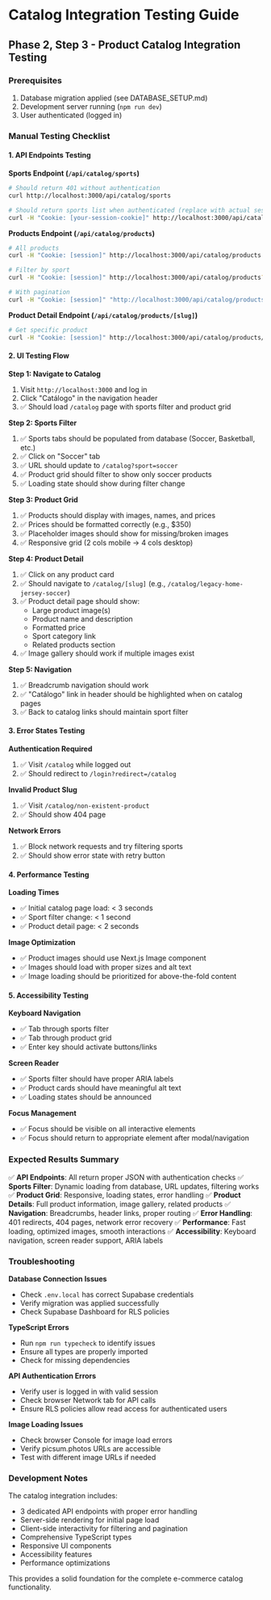 # Catalog Integration Testing Guide

## Phase 2, Step 3 - Product Catalog Integration Testing

### Prerequisites
1. Database migration applied (see DATABASE_SETUP.md)
2. Development server running (`npm run dev`)
3. User authenticated (logged in)

### Manual Testing Checklist

#### 1. API Endpoints Testing

**Sports Endpoint (`/api/catalog/sports`)**
```bash
# Should return 401 without authentication
curl http://localhost:3000/api/catalog/sports

# Should return sports list when authenticated (replace with actual session cookie)
curl -H "Cookie: [your-session-cookie]" http://localhost:3000/api/catalog/sports
```

**Products Endpoint (`/api/catalog/products`)**
```bash
# All products
curl -H "Cookie: [session]" http://localhost:3000/api/catalog/products

# Filter by sport
curl -H "Cookie: [session]" http://localhost:3000/api/catalog/products?sport=soccer

# With pagination
curl -H "Cookie: [session]" "http://localhost:3000/api/catalog/products?limit=5"
```

**Product Detail Endpoint (`/api/catalog/products/[slug]`)**
```bash
# Get specific product
curl -H "Cookie: [session]" http://localhost:3000/api/catalog/products/legacy-home-jersey-soccer
```

#### 2. UI Testing Flow

**Step 1: Navigate to Catalog**
1. Visit `http://localhost:3000` and log in
2. Click "Catálogo" in the navigation header
3. ✅ Should load `/catalog` page with sports filter and product grid

**Step 2: Sports Filter**
1. ✅ Sports tabs should be populated from database (Soccer, Basketball, etc.)
2. ✅ Click on "Soccer" tab
3. ✅ URL should update to `/catalog?sport=soccer`
4. ✅ Product grid should filter to show only soccer products
5. ✅ Loading state should show during filter change

**Step 3: Product Grid**
1. ✅ Products should display with images, names, and prices
2. ✅ Prices should be formatted correctly (e.g., $350)
3. ✅ Placeholder images should show for missing/broken images
4. ✅ Responsive grid (2 cols mobile → 4 cols desktop)

**Step 4: Product Detail**
1. ✅ Click on any product card
2. ✅ Should navigate to `/catalog/[slug]` (e.g., `/catalog/legacy-home-jersey-soccer`)
3. ✅ Product detail page should show:
   - Large product image(s)
   - Product name and description
   - Formatted price
   - Sport category link
   - Related products section
4. ✅ Image gallery should work if multiple images exist

**Step 5: Navigation**
1. ✅ Breadcrumb navigation should work
2. ✅ "Catálogo" link in header should be highlighted when on catalog pages
3. ✅ Back to catalog links should maintain sport filter

#### 3. Error States Testing

**Authentication Required**
1. ✅ Visit `/catalog` while logged out
2. ✅ Should redirect to `/login?redirect=/catalog`

**Invalid Product Slug**
1. ✅ Visit `/catalog/non-existent-product`
2. ✅ Should show 404 page

**Network Errors**
1. ✅ Block network requests and try filtering sports
2. ✅ Should show error state with retry button

#### 4. Performance Testing

**Loading Times**
- ✅ Initial catalog page load: < 3 seconds
- ✅ Sport filter change: < 1 second
- ✅ Product detail page: < 2 seconds

**Image Optimization**
- ✅ Product images should use Next.js Image component
- ✅ Images should load with proper sizes and alt text
- ✅ Image loading should be prioritized for above-the-fold content

#### 5. Accessibility Testing

**Keyboard Navigation**
- ✅ Tab through sports filter
- ✅ Tab through product grid
- ✅ Enter key should activate buttons/links

**Screen Reader**
- ✅ Sports filter should have proper ARIA labels
- ✅ Product cards should have meaningful alt text
- ✅ Loading states should be announced

**Focus Management**
- ✅ Focus should be visible on all interactive elements
- ✅ Focus should return to appropriate element after modal/navigation

### Expected Results Summary

✅ **API Endpoints**: All return proper JSON with authentication checks
✅ **Sports Filter**: Dynamic loading from database, URL updates, filtering works
✅ **Product Grid**: Responsive, loading states, error handling
✅ **Product Details**: Full product information, image gallery, related products
✅ **Navigation**: Breadcrumbs, header links, proper routing
✅ **Error Handling**: 401 redirects, 404 pages, network error recovery
✅ **Performance**: Fast loading, optimized images, smooth interactions
✅ **Accessibility**: Keyboard navigation, screen reader support, ARIA labels

### Troubleshooting

**Database Connection Issues**
- Check `.env.local` has correct Supabase credentials
- Verify migration was applied successfully
- Check Supabase Dashboard for RLS policies

**TypeScript Errors**
- Run `npm run typecheck` to identify issues
- Ensure all types are properly imported
- Check for missing dependencies

**API Authentication Errors**
- Verify user is logged in with valid session
- Check browser Network tab for API calls
- Ensure RLS policies allow read access for authenticated users

**Image Loading Issues**
- Check browser Console for image load errors
- Verify picsum.photos URLs are accessible
- Test with different image URLs if needed

### Development Notes

The catalog integration includes:
- 3 dedicated API endpoints with proper error handling
- Server-side rendering for initial page load
- Client-side interactivity for filtering and pagination
- Comprehensive TypeScript types
- Responsive UI components
- Accessibility features
- Performance optimizations

This provides a solid foundation for the complete e-commerce catalog functionality.